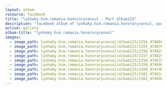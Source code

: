 ```yaml
---
layout: album
resource: facebook
title: "lynhaky.hcm.romania.honoraryconsul - Part album123"
description: "facebook album of lynhaky.hcm.romania.honoraryconsul, part album123."
active: gallery
album-title: "lynhaky.hcm.romania.honoraryconsul"
images:
  - image_path: lynhaky.hcm.romania.honoraryconsul/album123/2154_474668614_1151621149655177_1938305818148819963_n.jpg
  - image_path: lynhaky.hcm.romania.honoraryconsul/album123/2155_474876725_1151621152988510_4683539498981894247_n.jpg
  - image_path: lynhaky.hcm.romania.honoraryconsul/album123/2156_474629649_1151621399655152_2812988090522565887_n.jpg
  - image_path: lynhaky.hcm.romania.honoraryconsul/album123/2157_474825451_1151621366321822_6388599167485225182_n.jpg
  - image_path: lynhaky.hcm.romania.honoraryconsul/album123/2158_474519319_1151621356321823_6204213994601266928_n.jpg
  - image_path: lynhaky.hcm.romania.honoraryconsul/album123/2159_474690999_1151621376321821_248776769650382966_n.jpg
  - image_path: lynhaky.hcm.romania.honoraryconsul/album123/2160_474740323_1151621386321820_7401285123950733482_n.jpg
  - image_path: lynhaky.hcm.romania.honoraryconsul/album123/2161_474514465_1151621346321824_996664455250632527_n.jpg
  - image_path: lynhaky.hcm.romania.honoraryconsul/album123/2162_474498738_1151621276321831_5880163872289045151_n.jpg
---
```

